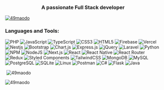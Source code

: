 <h3 align="center">A passionate Full Stack developer</h3>

<p align="left"> <a href="https://github.com/ryo-ma/github-profile-trophy"><img src="https://github-profile-trophy.vercel.app/?username=49maodo&&theme=onedark" alt="49maodo" /></a> </p>

<h3 align="left">Languages and Tools:</h3>

<div>
        <img src="https://img.shields.io/badge/php-%23777BB4.svg?style=for-the-badge&logo=php&logoColor=white" alt="PHP">
        <img src="https://img.shields.io/badge/javascript-%23323330.svg?style=for-the-badge&logo=javascript&logoColor=%23F7DF1E" alt="JavaScript">
        <img src="https://img.shields.io/badge/typescript-%23007ACC.svg?style=for-the-badge&logo=typescript&logoColor=white" alt="TypeScript">
        <img src="https://img.shields.io/badge/css3-%231572B6.svg?style=for-the-badge&logo=css3&logoColor=white" alt="CSS3">
        <img src="https://img.shields.io/badge/html5-%23E34F26.svg?style=for-the-badge&logo=html5&logoColor=white" alt="HTML5">
        <img src="https://img.shields.io/badge/firebase-%23039BE5.svg?style=for-the-badge&logo=firebase" alt="Firebase">
        <img src="https://img.shields.io/badge/vercel-%23000000.svg?style=for-the-badge&logo=vercel&logoColor=white" alt="Vercel">
        <img src="https://img.shields.io/badge/nest.js-%23FF2D20.svg?style=for-the-badge&logo=nestjs&logoColor=white" alt="Nestjs">
        <img src="https://img.shields.io/badge/bootstrap-%23563D7C.svg?style=for-the-badge&logo=bootstrap&logoColor=white" alt="Bootstrap">
        <img src="https://img.shields.io/badge/chart.js-F5788D.svg?style=for-the-badge&logo=chart.js&logoColor=white" alt="Chart.js">
        <img src="https://img.shields.io/badge/express.js-%23404d59.svg?style=for-the-badge&logo=express&logoColor=%2361DAFB" alt="Express.js">
        <img src="https://img.shields.io/badge/jquery-%230769AD.svg?style=for-the-badge&logo=jquery&logoColor=white" alt="jQuery">
        <img src="https://img.shields.io/badge/laravel-%23FF2D20.svg?style=for-the-badge&logo=laravel&logoColor=white" alt="Laravel">
        <img src="https://img.shields.io/badge/python-yellow?style=for-the-badge&logo=python&logoColor=white" alt="Python">
        <!-- 
        <img src="https://img.shields.io/badge/MUI-%230081CB.svg?style=for-the-badge&logo=material-ui&logoColor=white" alt="MUI">
         -->
        <img src="https://img.shields.io/badge/NPM-%23000000.svg?style=for-the-badge&logo=npm&logoColor=white" alt="NPM">
        <img src="https://img.shields.io/badge/node.js-6DA55F?style=for-the-badge&logo=node.js&logoColor=white" alt="NodeJS">
        <img src="https://img.shields.io/badge/Next-black?style=for-the-badge&logo=next.js&logoColor=white" alt="Next.js">
        <img src="https://img.shields.io/badge/react-%2320232a.svg?style=for-the-badge&logo=react&logoColor=%2361DAFB" alt="React">
        <img src="https://img.shields.io/badge/react_native-%2320232a.svg?style=for-the-badge&logo=react&logoColor=%2361DAFB" alt="React Native">
        <img src="https://img.shields.io/badge/React_Router-CA4245?style=for-the-badge&logo=react-router&logoColor=white" alt="React Router">
        <img src="https://img.shields.io/badge/redux-%23593d88.svg?style=for-the-badge&logo=redux&logoColor=white" alt="Redux">
        <img src="https://img.shields.io/badge/styled--components-DB7093?style=for-the-badge&logo=styled-components&logoColor=white" alt="Styled Components">
        <img src="https://img.shields.io/badge/tailwindcss-%2338B2AC.svg?style=for-the-badge&logo=tailwind-css&logoColor=white" alt="TailwindCSS">
        <!-- 
        <img src="https://img.shields.io/badge/MariaDB-003545?style=for-the-badge&logo=mariadb&logoColor=white" alt="MariaDB">
         -->
        <img src="https://img.shields.io/badge/MongoDB-%234ea94b.svg?style=for-the-badge&logo=mongodb&logoColor=white" alt="MongoDB">
        <img src="https://img.shields.io/badge/mysql-%2300f.svg?style=for-the-badge&logo=mysql&logoColor=white" alt="MySQL">
        <img src="https://img.shields.io/badge/postgres-%23316192.svg?style=for-the-badge&logo=postgresql&logoColor=white" alt="PostgreSQL">
        <img src="https://img.shields.io/badge/sqlite-%2307405e.svg?style=for-the-badge&logo=sqlite&logoColor=white" alt="SQLite">
        <img src="https://img.shields.io/badge/Linux-FCC624?style=for-the-badge&logo=linux&logoColor=black" alt="Linux">
        <img src="https://img.shields.io/badge/Postman-FF6C37?style=for-the-badge&logo=postman&logoColor=white" alt="Postman">
        <img src="https://img.shields.io/badge/C%23-%23239120.svg?style=for-the-badge&logo=c-sharp&logoColor=white" alt="C#">
        <img src="https://img.shields.io/badge/Flask-%23000000.svg?style=for-the-badge&logo=flask&logoColor=white" alt="Flask">
        <img src="https://img.shields.io/badge/Java-%23ED8B00.svg?style=for-the-badge&logo=java&logoColor=white" alt="Java">
    </div>

<p>&nbsp;<img align="center" src="https://github-readme-stats.vercel.app/api?username=49maodo&theme=dark&hide_border=false&show_icons=true&locale=en" alt="49maodo" /></p>

<p><img align="center" src="https://github-readme-streak-stats.herokuapp.com/?user=49maodo&theme=dark&hide_border=false&" alt="49maodo" /></p>
